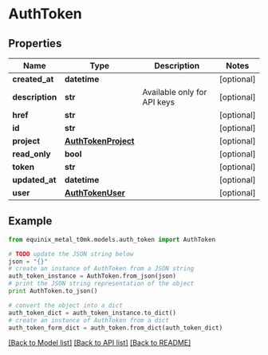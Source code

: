 # AuthToken


## Properties
Name | Type | Description | Notes
------------ | ------------- | ------------- | -------------
**created_at** | **datetime** |  | [optional] 
**description** | **str** | Available only for API keys | [optional] 
**href** | **str** |  | [optional] 
**id** | **str** |  | [optional] 
**project** | [**AuthTokenProject**](AuthTokenProject.md) |  | [optional] 
**read_only** | **bool** |  | [optional] 
**token** | **str** |  | [optional] 
**updated_at** | **datetime** |  | [optional] 
**user** | [**AuthTokenUser**](AuthTokenUser.md) |  | [optional] 

## Example

```python
from equinix_metal_t0mk.models.auth_token import AuthToken

# TODO update the JSON string below
json = "{}"
# create an instance of AuthToken from a JSON string
auth_token_instance = AuthToken.from_json(json)
# print the JSON string representation of the object
print AuthToken.to_json()

# convert the object into a dict
auth_token_dict = auth_token_instance.to_dict()
# create an instance of AuthToken from a dict
auth_token_form_dict = auth_token.from_dict(auth_token_dict)
```
[[Back to Model list]](../README.md#documentation-for-models) [[Back to API list]](../README.md#documentation-for-api-endpoints) [[Back to README]](../README.md)


